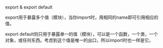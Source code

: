 export & export default

export用于暴露多个值（模块），当你import时，用相同的name即可引用相应的值。

export default则只用于暴露单一的值（模块），可以是一个函数，一个类，一个对象，或任何东西。考虑到这个值是唯一的出口，所以import时也一样是它。